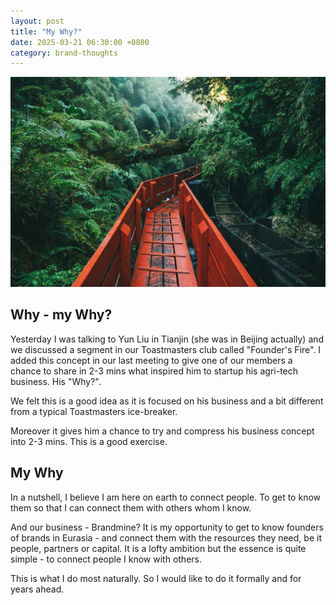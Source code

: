 ```yaml
---
layout: post
title: "My Why?"
date: 2025-03-21 06:30:00 +0800
category: brand-thoughts
---
```


![A winding path forward in the forest](/assets/images/my-why.jpg)


## Why - my Why?

Yesterday I was talking to Yun Liu in Tianjin (she was in Beijing actually) and we discussed a segment in our Toastmasters club called "Founder's Fire". I added this concept in our last meeting to give one of our members a chance to share in 2-3 mins what inspired him to startup his agri-tech business. His "Why?". 

We felt this is a good idea as it is focused on his business and a bit different from a typical Toastmasters ice-breaker.

Moreover it gives him a chance to try and compress his business concept into 2-3 mins. This is a good exercise.

## My Why

In a nutshell, I believe I am here on earth to connect people. To get to know them so that I can connect them with others whom I know.

And our business - Brandmine? It is my opportunity to get to know founders of brands in Eurasia - and connect them with the resources they need, be it people, partners or capital. It is a lofty ambition but the essence is quite simple - to connect people I know with others. 

This is what I do most naturally. So I would like to do it formally and for years ahead. 
